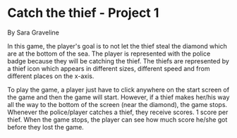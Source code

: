 # Catch the thief - Project 1
By Sara Graveline

In this game, the player's goal is to not let the thief steal the diamond which are at the bottom of the sea. The player is represented with the police badge because they will be catching the thief. The thiefs are represented by a thief icon which appears in different sizes, different speed and from different places on the x-axis.

To play the game, a player just have to click anywhere on the start screen of the game and then the game will start. However, if a thief makes her/his way all the way to the bottom of the screen (near the diamond), the game stops. Whenever the police/player catches a thief, they receive scores. 1 score per thief. When the game stops, the player can see how much score he/she got before they lost the game. 
